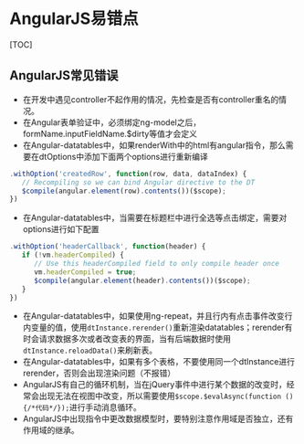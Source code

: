 # AngularJS易错点
[TOC]
## AngularJS常见错误
- 在开发中遇见controller不起作用的情况，先检查是否有controller重名的情况。
- 在Angular表单验证中，必须绑定ng-model之后，formName.inputFieldName.$dirty等值才会定义
- 在Angular-datatables中，如果renderWith中的html有angular指令，那么需要在dtOptions中添加下面两个options进行重新编译

``` javascript
.withOption('createdRow', function(row, data, dataIndex) {
   // Recompiling so we can bind Angular directive to the DT
   $compile(angular.element(row).contents())($scope);
})
```
- 在Angular-datatables中，当需要在标题栏中进行全选等点击绑定，需要对options进行如下配置

```javascript
.withOption('headerCallback', function(header) {
   if (!vm.headerCompiled) {
      // Use this headerCompiled field to only compile header once
      vm.headerCompiled = true;
      $compile(angular.element(header).contents())($scope);
   }
})
```
- 在Angular-datatables中，如果使用ng-repeat，并且行内有点击事件改变行内变量的值，使用``dtInstance.rerender()``重新渲染datatables；rerender有时会请求数据多次或者改变表的界面，当有后端数据时使用``dtInstance.reloadData()``来刷新表。
- 在Angular-datatables中，如果有多个表格，不要使用同一个dtInstance进行rerender，否则会出现渲染问题（不报错）
- AngularJS有自己的循环机制，当在jQuery事件中进行某个数据的改变时，经常会出现无法在视图中改变，所以需要使用``$scope.$evalAsync(function () {/*代码*/});``进行手动消息循环。
- AngularJS中出现指令中更改数据模型时，要特别注意作用域是否独立，还有作用域的继承。
